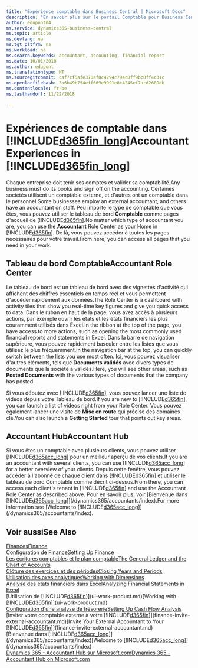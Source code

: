 ```yaml
---
title: "Expérience comptable dans Business Central | Microsoft Docs"
description: "En savoir plus sur le portail Comptable pour Business Central et le tableau de bord Comptable qui prend en charge les comptables internes et externes de la société du client."
author: edupont04
ms.service: dynamics365-business-central
ms.topic: article
ms.devlang: na
ms.tgt_pltfrm: na
ms.workload: na
ms.search.keywords: accountant, accounting, financial report
ms.date: 10/01/2018
ms.author: edupont
ms.translationtype: HT
ms.sourcegitcommit: caf7cf5afe370af0c4294c794c0ff9bc8ff4c31c
ms.openlocfilehash: 3a6b49b754eff669e9991e8c4245ef7acd2689db
ms.contentlocale: fr-be
ms.lasthandoff: 11/22/2018

---
```

# <a name="accountant-experiences-in-included365finlongincludesd365finlongmdmd"></a><span data-ttu-id="3f6e1-103">Expériences de comptable dans [!INCLUDE[d365fin_long](includes/d365fin_long_md.md)]</span><span class="sxs-lookup"><span data-stu-id="3f6e1-103">Accountant Experiences in [!INCLUDE[d365fin_long](includes/d365fin_long_md.md)]</span></span>
<span data-ttu-id="3f6e1-104">Chaque entreprise doit tenir ses comptes et valider sa comptabilité.</span><span class="sxs-lookup"><span data-stu-id="3f6e1-104">Any business must do its books and sign off on the accounting.</span></span> <span data-ttu-id="3f6e1-105">Certaines sociétés utilisent un comptable externe, et d'autres ont un comptable dans le personnel.</span><span class="sxs-lookup"><span data-stu-id="3f6e1-105">Some businesses employ an external accountant, and others have an accountant on staff.</span></span> <span data-ttu-id="3f6e1-106">Peu importe le type de comptable que vous êtes, vous pouvez utiliser le tableau de bord **Comptable** comme pages d'accueil de [!INCLUDE[d365fin](includes/d365fin_md.md)].</span><span class="sxs-lookup"><span data-stu-id="3f6e1-106">No matter which type of accountant you are, you can use the **Accountant** Role Center as your Home in [!INCLUDE[d365fin](includes/d365fin_md.md)].</span></span> <span data-ttu-id="3f6e1-107">De là, vous pouvez accéder à toutes les pages nécessaires pour votre travail.</span><span class="sxs-lookup"><span data-stu-id="3f6e1-107">From here, you can access all pages that you need in your work.</span></span>  

## <a name="accountant-role-center"></a><span data-ttu-id="3f6e1-108">Tableau de bord Comptable</span><span class="sxs-lookup"><span data-stu-id="3f6e1-108">Accountant Role Center</span></span>
<span data-ttu-id="3f6e1-109">Le tableau de bord est un tableau de bord avec des vignettes d'activité qui affichent des chiffres essentiels en temps réel et vous permettent d'accéder rapidement aux données.</span><span class="sxs-lookup"><span data-stu-id="3f6e1-109">The Role Center is a dashboard with activity tiles that show you real-time key figures and give you quick access to data.</span></span> <span data-ttu-id="3f6e1-110">Dans le ruban en haut de la page, vous avez accès à plusieurs actions, par exemple ouvrir les états et les états financiers les plus couramment utilisés dans Excel.</span><span class="sxs-lookup"><span data-stu-id="3f6e1-110">In the ribbon at the top of the page, you have access to more actions, such as opening the most commonly used financial reports and statements in Excel.</span></span> <span data-ttu-id="3f6e1-111">Dans la barre de navigation supérieure, vous pouvez rapidement basculer entre les listes que vous utilisez le plus fréquemment.</span><span class="sxs-lookup"><span data-stu-id="3f6e1-111">In the navigation bar at the top, you can quickly switch between the lists you use most often.</span></span> <span data-ttu-id="3f6e1-112">Ici, vous pouvez visualiser d'autres éléments, tels que **Documents validés** avec divers types de documents que la société a validés.</span><span class="sxs-lookup"><span data-stu-id="3f6e1-112">Here, you will see other areas, such as **Posted Documents** with the various types of documents that the company has posted.</span></span>  

<span data-ttu-id="3f6e1-113">Si vous débutez avec [!INCLUDE[d365fin](includes/d365fin_md.md)], vous pouvez lancer une liste de vidéos depuis votre Tableau de bord.</span><span class="sxs-lookup"><span data-stu-id="3f6e1-113">If you are new to [!INCLUDE[d365fin](includes/d365fin_md.md)], you can launch a list of videos right from your Role Center.</span></span> <span data-ttu-id="3f6e1-114">Vous pouvez également lancer une visite de **Mise en route** qui précise des domaines clé.</span><span class="sxs-lookup"><span data-stu-id="3f6e1-114">You can also launch a **Getting Started** tour that points out key areas.</span></span>  

## <a name="accountant-hub"></a><span data-ttu-id="3f6e1-115">Accountant Hub</span><span class="sxs-lookup"><span data-stu-id="3f6e1-115">Accountant Hub</span></span>
<span data-ttu-id="3f6e1-116">Si vous êtes un comptable avec plusieurs clients, vous pouvez utiliser [!INCLUDE[d365acc_long](includes/d365acc_long_md.md)] pour un meilleur aperçu de vos clients.</span><span class="sxs-lookup"><span data-stu-id="3f6e1-116">If you are an accountant with several clients, you can use [!INCLUDE[d365acc_long](includes/d365acc_long_md.md)] for a better overview of your clients.</span></span> <span data-ttu-id="3f6e1-117">Depuis cette fenêtre, vous pouvez accéder à l'abonné de chaque client dans [!INCLUDE[d365fin](includes/d365fin_md.md)] et utiliser le tableau de bord Comptable comme décrit ci-dessus.</span><span class="sxs-lookup"><span data-stu-id="3f6e1-117">From there, you can access each client's tenant in [!INCLUDE[d365fin](includes/d365fin_md.md)] and use the Accountant Role Center as described above.</span></span> <span data-ttu-id="3f6e1-118">Pour en savoir plus, voir [Bienvenue dans [!INCLUDE[d365acc_long](includes/d365acc_long_md.md)]](/dynamics365/accountants/index).</span><span class="sxs-lookup"><span data-stu-id="3f6e1-118">For more information see [Welcome to [!INCLUDE[d365acc_long](includes/d365acc_long_md.md)]](/dynamics365/accountants/index).</span></span>  

## <a name="see-also"></a><span data-ttu-id="3f6e1-119">Voir aussi</span><span class="sxs-lookup"><span data-stu-id="3f6e1-119">See Also</span></span>
[<span data-ttu-id="3f6e1-120">Finances</span><span class="sxs-lookup"><span data-stu-id="3f6e1-120">Finance</span></span>](finance.md)  
[<span data-ttu-id="3f6e1-121">Configuration de Finance</span><span class="sxs-lookup"><span data-stu-id="3f6e1-121">Setting Up Finance</span></span>](finance-setup-finance.md)  
[<span data-ttu-id="3f6e1-122">Les écritures comptables et le plan comptable</span><span class="sxs-lookup"><span data-stu-id="3f6e1-122">The General Ledger and the Chart of Accounts</span></span>](finance-general-ledger.md)  
[<span data-ttu-id="3f6e1-123">Clôture des exercices et des périodes</span><span class="sxs-lookup"><span data-stu-id="3f6e1-123">Closing Years and Periods</span></span>](year-close-years-periods.md)  
[<span data-ttu-id="3f6e1-124">Utilisation des axes analytiques</span><span class="sxs-lookup"><span data-stu-id="3f6e1-124">Working with Dimensions</span></span>](finance-dimensions.md)  
[<span data-ttu-id="3f6e1-125">Analyse des états financiers dans Excel</span><span class="sxs-lookup"><span data-stu-id="3f6e1-125">Analyzing Financial Statements in Excel</span></span>](finance-analyze-excel.md)  
<span data-ttu-id="3f6e1-126">[Utilisation de [!INCLUDE[d365fin](includes/d365fin_md.md)]](ui-work-product.md)</span><span class="sxs-lookup"><span data-stu-id="3f6e1-126">[Working with [!INCLUDE[d365fin](includes/d365fin_md.md)]](ui-work-product.md)</span></span>  
[<span data-ttu-id="3f6e1-127">Configuration d'une analyse de trésorerie</span><span class="sxs-lookup"><span data-stu-id="3f6e1-127">Setting Up Cash Flow Analysis</span></span>](finance-setup-cash-flow-analyses.md)  
<span data-ttu-id="3f6e1-128">[Inviter votre comptable externe à votre [!INCLUDE[d365fin](includes/d365fin_md.md)]](finance-invite-external-accountant.md)</span><span class="sxs-lookup"><span data-stu-id="3f6e1-128">[Invite Your External Accountant to Your [!INCLUDE[d365fin](includes/d365fin_md.md)]](finance-invite-external-accountant.md)</span></span>  
<span data-ttu-id="3f6e1-129">[Bienvenue dans [!INCLUDE[d365acc_long](includes/d365acc_long_md.md)]](/dynamics365/accountants/index)</span><span class="sxs-lookup"><span data-stu-id="3f6e1-129">[Welcome to [!INCLUDE[d365acc_long](includes/d365acc_long_md.md)]](/dynamics365/accountants/index)</span></span>  
[<span data-ttu-id="3f6e1-130">Dynamics 365 - Accountant Hub sur Microsoft.com</span><span class="sxs-lookup"><span data-stu-id="3f6e1-130">Dynamics 365 - Accountant Hub on Microsoft.com</span></span>](https://www.microsoft.com/en-us/dynamics365/financial-insights-for-accountants)  

